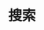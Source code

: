 ---
title: 搜索
layout: search
slug: search
outputs:
    - html
    - json
menu:
    main:
        weight: -60
        params: 
            icon: search
---